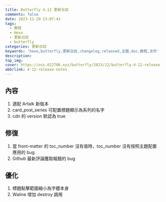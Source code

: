 ```yaml
---
title: Butterfly 4.12 更新日誌
comments: false
date: 2023-12-29 23:07:43
tags:
  - 教程
  - Hexo
  - 更新日誌
  - butterfly
categories: 更新日誌
keywords: 'hexo,butterfly,更新日誌,changelog,released,主題,doc,教程,文件'
description:
top_img:
cover: https://oss.012700.xyz/butterfly/2023/12/butterfly-4-12-release-note.png
abbrlink: 4-12-release-notes
---
```


## 內容

1. 適配 Artalk 新版本
2. card_post_series 可配置標題顯示為系列的名字
3. cdn 的 version 默認為 true

## 修復

1. 當 front-matter 的 toc_number 沒有值時，toc_number 沒有按照主題配置應用的 bug
2. Github 最新評論獲取報錯的 bug

## 優化

1. 標題點擊範圍縮小為字體本身
2. Waline 增加 destroy 調用
